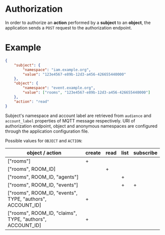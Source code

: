 # Authorization

In order to authorize an **action** performed by a **subject** to an **object**, the application
sends a `POST` request to the authorization endpoint.

# Example

```json
{
    "subject": {
        "namespace": "iam.example.org",
        "value": "123e4567-e89b-12d3-a456-426655440000"
    },
    "object": {
        "namespace": "event.example.org",
        "value": ["rooms", "123e4567-e89b-12d3-a456-426655440000"]
    },
    "action": "read"
}
```

Subject's namespace and account label are retrieved from `audience` and `account_label` properties
of MQTT message respectively. URI of authorization endpoint, object and anonymous namespaces
are configured through the application configuration file.

Possible values for `OBJECT` and `ACTION`:

| object / action                                           | create | read | list | subscribe
| --------------------------------------------------------- | ------ | ---- | ---- | ---------
| ["rooms"]                                                 | +      |      |      |
| ["rooms", ROOM_ID]                                        |        | +    |      |
| ["rooms", ROOM_ID, "agents"]                              |        |      | +    |
| ["rooms", ROOM_ID, "events"]                              |        |      | +    | +
| ["rooms", ROOM_ID, "events", TYPE, "authors", ACCOUNT_ID] | +      |      |      |
| ["rooms", ROOM_ID, "claims", TYPE, "authors", ACCOUNT_ID] | +      |      |      |
